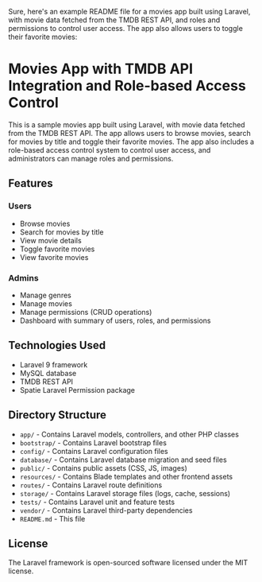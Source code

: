 Sure, here's an example README file for a movies app built using Laravel, with movie data fetched from the TMDB REST API, and roles and permissions to control user access. The app also allows users to toggle their favorite movies:

# Movies App with TMDB API Integration and Role-based Access Control

This is a sample movies app built using Laravel, with movie data fetched from the TMDB REST API. The app allows users to browse movies, search for movies by title and toggle their favorite movies. The app also includes a role-based access control system to control user access, and administrators can manage roles and permissions.

## Features

### Users

-   Browse movies
-   Search for movies by title
-   View movie details
-   Toggle favorite movies
-   View favorite movies

### Admins

-   Manage genres
-   Manage movies
-   Manage permissions (CRUD operations)
-   Dashboard with summary of users, roles, and permissions

## Technologies Used

-   Laravel 9 framework
-   MySQL database
-   TMDB REST API
-   Spatie Laravel Permission package

## Directory Structure

-   `app/` - Contains Laravel models, controllers, and other PHP classes
-   `bootstrap/` - Contains Laravel bootstrap files
-   `config/` - Contains Laravel configuration files
-   `database/` - Contains Laravel database migration and seed files
-   `public/` - Contains public assets (CSS, JS, images)
-   `resources/` - Contains Blade templates and other frontend assets
-   `routes/` - Contains Laravel route definitions
-   `storage/` - Contains Laravel storage files (logs, cache, sessions)
-   `tests/` - Contains Laravel unit and feature tests
-   `vendor/` - Contains Laravel third-party dependencies
-   `README.md` - This file

## License

The Laravel framework is open-sourced software licensed under the MIT license.
